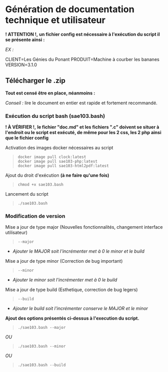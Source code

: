 # Génération de documentation technique et utilisateur

**! ATTENTION !,**
**un fichier config est nécessaire à l'exécution du script il se présente ainsi :**

*EX :*

CLIENT=Les Génies du Ponant
PRODUIT=Machine à courber les bananes
VERSION=3.1.0

## Télécharger le .zip

**Tout est censé être en place, néanmoins :**

*Conseil :* lire le document en entier est rapide et fortement recommandé.

### Exécution du script bash (sae103.bash)

**! À VÉRIFIER !,**
**le fichier "doc.md" et les fichiers ".c" doivent se situer à l'endroit ou le script est exécuté, de même pour les 2 css, les 2 php ainsi que le fichier config**

Activation des images docker nécessaires au script

>     docker image pull clock:latest
>     docker image pull sae103-php:latest
>     docker image pull sae103-html2pdf:latest

Ajout du droit d'exécution **(à ne faire qu'une fois)**

>     chmod +x sae103.bash

Lancement du script

>     ./sae103.bash

### Modification de version

Mise a jour de type major (Nouvelles fonctionnalités, changement interface utilisateur)

>     --major

+ *Ajouter le MAJOR soit l'incrémenter met à 0 le minor et le build*

Mise a jour de type minor (Correction de bug important)

>     --minor

+ *Ajouter le minor soit l'incrémenter met à 0 le build*

Mise a jour de type build (Esthetique, correction de bug legers)

>     --build

+ *Ajouter le build soit l'incrémenter conserve le MAJOR et le minor*

**Ajout des options présentés ci-dessus à l'execution du script.**

>     ./sae103.bash --major

*OU*

>     ./sae103.bash --minor

*OU*

>     ./sae103.bash --build